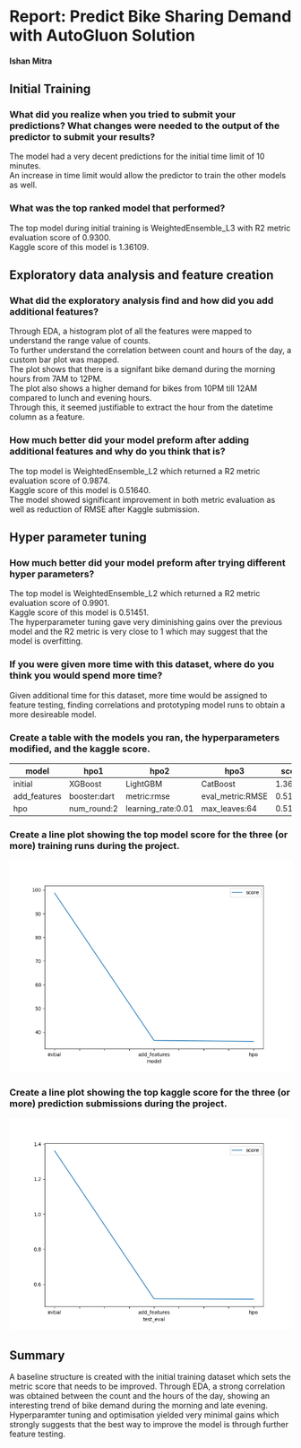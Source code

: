 # Report: Predict Bike Sharing Demand with AutoGluon Solution
#### Ishan Mitra

## Initial Training
### What did you realize when you tried to submit your predictions? What changes were needed to the output of the predictor to submit your results?
The model had a very decent predictions for the initial time limit of 10 minutes.  
An increase in time limit would allow the predictor to train the other models as well.

### What was the top ranked model that performed?
The top model during initial training is WeightedEnsemble_L3 with R2 metric evaluation score of 0.9300.  
Kaggle score of this model is 1.36109.

## Exploratory data analysis and feature creation
### What did the exploratory analysis find and how did you add additional features?
Through EDA, a histogram plot of all the features were mapped to understand the range value of counts.  
To further understand the correlation between count and hours of the day, a custom bar plot was mapped.  
The plot shows that there is a signifant bike demand during the morning hours from 7AM to 12PM.  
The plot also shows a higher demand for bikes from 10PM till 12AM compared to lunch and evening hours.  
Through this, it seemed justifiable to extract the hour from the datetime column as a feature.

### How much better did your model preform after adding additional features and why do you think that is?
The top model is WeightedEnsemble_L2 which returned a R2 metric evaluation score of 0.9874.  
Kaggle score of this model is 0.51640.  
The model showed significant improvement in both metric evaluation as well as reduction of RMSE after Kaggle submission.

## Hyper parameter tuning
### How much better did your model preform after trying different hyper parameters?
The top model is WeightedEnsemble_L2 which returned a R2 metric evaluation score of 0.9901.  
Kaggle score of this model is 0.51451.  
The hyperparameter tuning gave very diminishing gains over the previous model and the R2 metric is very close to 1 which may suggest that the model is overfitting.

### If you were given more time with this dataset, where do you think you would spend more time?
Given additional time for this dataset, more time would be assigned to feature testing, finding correlations and prototyping model runs to obtain a more desireable model.

### Create a table with the models you ran, the hyperparameters modified, and the kaggle score.
|model|hpo1|hpo2|hpo3|score|
|--|--|--|--|--|
|initial|XGBoost|LightGBM|CatBoost|1.36109|
|add_features|booster:dart|metric:rmse|eval_metric:RMSE|0.51640|
|hpo|num_round:2|learning_rate:0.01|max_leaves:64|0.51451|

### Create a line plot showing the top model score for the three (or more) training runs during the project.

![model_train_score.png](model_train_score.png)

### Create a line plot showing the top kaggle score for the three (or more) prediction submissions during the project.

![model_test_score.png](model_test_score.png)

## Summary
A baseline structure is created with the initial training dataset which sets the metric score that needs to be improved.
Through EDA, a strong correlation was obtained between the count and the hours of the day, showing an interesting trend of bike demand during the morning and late evening.  
Hyperparamter tuning and optimisation yielded very minimal gains which strongly suggests that the best way to improve the model is through further feature testing.